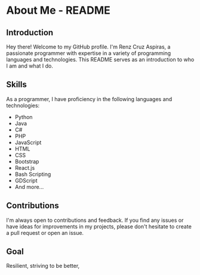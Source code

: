 # About Me - README

## Introduction
Hey there! Welcome to my GitHub profile. I'm Renz Cruz Aspiras, a passionate programmer with expertise in a variety of programming languages and technologies. This README serves as an introduction to who I am and what I do.

## Skills
As a programmer, I have proficiency in the following languages and technologies:
- Python
- Java
- C#
- PHP
- JavaScript
- HTML
- CSS
- Bootstrap
- React.js
- Bash Scripting
- GDScript
- And more...

## Contributions
I'm always open to contributions and feedback. If you find any issues or have ideas for improvements in my projects, please don't hesitate to create a pull request or open an issue.

## Goal
Resilient, striving to be better,
